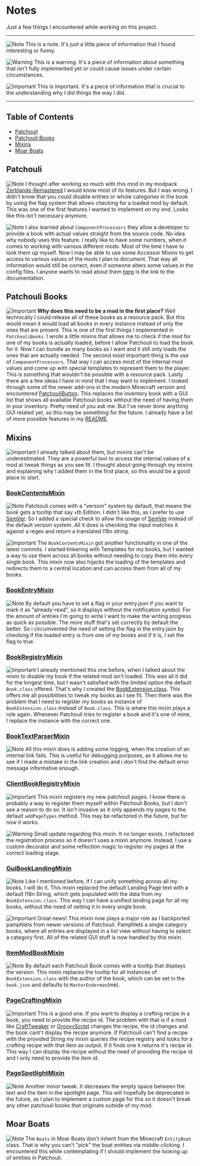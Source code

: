 # Notes

Just a few things I encountered while working on this project.

---

![Note](https://img.shields.io/badge/-Note-lightgrey) This is a note. It's just a little piece of information that I found interesting or funny.

![Warning](https://img.shields.io/badge/-Warning-red) This is a warning. It's a piece of information about something that isn't fully implemented yet or could cause issues under certain circumstances.

![Important](https://img.shields.io/badge/-Important-blue) This is important. It's a piece of information that is crucial to the understanding why I did things the way I did.

---

## Table of Contents

- [Patchouli](#patchouli)
- [Patchouli Books](#patchouli-books)
- [Mixins](#mixins)
- [Moar Boats](#moar-boats)

## Patchouli

![Note](https://img.shields.io/badge/-Note-lightgrey)
I thought after working so much with this mod in my modpack [Zerblands-Remastered](https://github.com/MasterEnderman/Zerblands-Remastered) I would know most of its features. But I was wrong. I didn't know that you could disable entries or whole categories in the book by using the flag system that allows checking for a loaded mod by default. This was one of the first features I wanted to implement on my end. Looks like this isn't necessary anymore.

![Note](https://img.shields.io/badge/-Note-lightgrey)
I also learned about `ComponentProcessors` they allow a developer to provide a book with actual values straight from the source code. No idea why nobody uses this feature. I really like to have some numbers, when it comes to working with various different mods. Most of the time I have to look them up myself. Now I may be able to use some Accessor Mixins to get access to various values of the mods I plan to document. That way all information would still be correct, even if someone alters some values in the config files. I anyone wants to read about them [here](https://vazkiimods.github.io/Patchouli/docs/patchouli-advanced/component-processors/) is the link to the documentation.

## Patchouli Books

![Important](https://img.shields.io/badge/-Important-blue)
**Why does this need to be a mod in the first place?** Well technically I could release all of these books as a resource pack. But this would mean it would load all books in every instance instead of only the ones that are present. This is one of the first things I implemented in `PatchouliBooks`. I wrote a little mixins that allows me to check if the mod for one of my books is actually loaded, before I allow Patchouli to load the book for it. Now I can bundle as many books as I want and it still only loads the ones that are actually needed. The second most important thing is the use of `ComponentProcessors`. That way I can access most of the internal mod values and come up with special templates to represent them to the player. This is something that wouldn't be possible with a resource pack. Lastly there are a few ideas I have in mind that I may want to implement. I looked through some of the newer add-ons in the modern Minecraft version and encountered [PatchouliButton](https://www.curseforge.com/minecraft/mc-mods/patchoulibutton). This replaces the inventory book with a GUI list that shows all available Patchouli books without the need of having them in your inventory. Pretty need of you ask me. But I've never done anything GUI related yet, so this may be something for the future. I already have a list of more possible features in my [README](README.md#possible-features).

## Mixins

![Important](https://img.shields.io/badge/-Important-blue)
I already talked about them, but mixins can't be underestimated. They are a powerful tool to access the internal values of a mod at tweak things as you see fit. I thought about going through my mixins and explaining why I added them in the first place, so this would be a good place to start.

### [BookContentsMixin](https://github.com/Ender-Development/PatchouliBooks/tree/master/src/main/java/io/enderdev/patchoulibooks/mixins/patchouli/BookContentsMixin.java)

![Note](https://img.shields.io/badge/-Note-lightgrey)
Patchouli comes with a "version" system by default, that means the book gets a tooltip that say `x`th Edition. I didn't like this, as I prefer to use [SemVer](https://semver.org). So I added a special check to allow the usage of [SemVer](https://semver.org) instead of the default version system. All it does is checking the input matches it against a regex and return a translated I18n string.

![Important](https://img.shields.io/badge/-Important-blue)
The `BookContentsMixin` got another functionality in one of the latest commits. I started tinkering with Templates for my books, but I wanted a way to use them across all books without needing to copy them into every single book. This mixin now also hijacks the loading of the templates and redirects them to a central location and can access them from all of my books.

### [BookEntryMixin](https://github.com/Ender-Development/PatchouliBooks/tree/master/src/main/java/io/enderdev/patchoulibooks/mixins/patchouli/BookEntryMixin.java)

![Note](https://img.shields.io/badge/-Note-lightgrey)
By default you have to set a flag in your entry.json if you want to mark it as "already-read", so it displays without the notification symbol. For the amount of entries I'm going to write I want to make the writing progress as quick as possible. The more stuff that's set correctly by default the better. So i circumvented the need of setting the flag in the entry.json by checking if the loaded entry is from one of my books and if it is, I set the flag to true.

### [BookRegistryMixin](https://github.com/Ender-Development/PatchouliBooks/tree/master/src/main/java/io/enderdev/patchoulibooks/mixins/patchouli/BookRegistryMixin.java)

![Important](https://img.shields.io/badge/-Important-blue)
I already mentioned this one before, when I talked about the mixin to disable my book if the related mod isn't loaded. This was all it did for the longest time, but I wasn't satisfied with the limited option the default `Book.class` offered. That's why I created the [BookExtension.class](https://github.com/Ender-Development/PatchouliBooks/tree/master/src/main/java/io/enderdev/patchoulibooks/extension/Bookextension.java). This offers me all possibilities to tweak my books as I see fit. Then there was the problem that I need to register my books as instance of `BookExtension.class` instead of `Book.class`. This is where this mixin plays a role again. Whenever Patchouli tries to register a book and it's one of mine, I replace the instance with the correct one.

### [BookTextParserMixin](https://github.com/Ender-Development/PatchouliBooks/tree/master/src/main/java/io/enderdev/patchoulibooks/mixins/patchouli/BookTextParserMixin.java)

![Note](https://img.shields.io/badge/-Note-lightgrey)
All this mixin does is adding some logging, when the creation of an internal link fails. This is useful for debugging purposes, as it allows me to see if I made a mistake in the link creation and i don't find the default error message informative enough.

### [ClientBookRegistryMixin](https://github.com/Ender-Development/PatchouliBooks/tree/master/src/main/java/io/enderdev/patchoulibooks/mixins/patchouli/ClientBookRegistryMixin.java)

![Important](https://img.shields.io/badge/-Important-blue)
This mixin registers my new patchouli pages. I know there is probably a way to register them myself within Patchouli Books, but I don't see a reason to do so. It isn't invasive as it only appends my pages to the default `addPageTypes` method. This may be refactored in the future, but for now it works.

![Warning](https://img.shields.io/badge/-Warning-red)
Small update regarding this mixin. It no longer exists. I refactored the registration process so it doesn't uses a mixin anymore. Instead, I use a custom decorator and some reflection magic to register my pages at the correct loading stage.

### [GuiBookLandingMixin](https://github.com/Ender-Development/PatchouliBooks/tree/master/src/main/java/io/enderdev/patchoulibooks/mixins/patchouli/GuiBookLandingMixin.java)

![Note](https://img.shields.io/badge/-Note-lightgrey)
Like I mentioned before, if I can unify something across all my books, I will do it. This mixin replaced the default Landing Page text with a default I18n String, which gets populated with the data from my `BookExtension.class`. This way I can have a unified landing page for all my books, without the need of setting it in every single book.

![Important](https://img.shields.io/badge/-Important-blue)
Great news! This mixin now plays a major role as I backported pamphlets from newer versions of Patchouli. Pamphlets a single category books, where all entries are displayed in a list view without having to select a category first. All of the related GUI stuff is now handled by this mixin.

### [ItemModBookMixin](https://github.com/Ender-Development/PatchouliBooks/tree/master/src/main/java/io/enderdev/patchoulibooks/mixins/patchouli/ItemModBookMixin.java)

![Note](https://img.shields.io/badge/-Note-lightgrey)
By default each Patchouli Book comes with a tooltip that displays the version. This mixin replaces the tooltip for all instances of `BookExtension.class` with the author of the book, which can be set in the `book.json` and defaults to `MasterEnderman`(me). 

### [PageCraftingMixin](https://github.com/Ender-Development/PatchouliBooks/tree/master/src/main/java/io/enderdev/patchoulibooks/mixins/patchouli/PageCraftingMixin.java)

![Important](https://img.shields.io/badge/-Important-blue)
This is a good one. If you want to display a crafting recipe in a book, you need to provide the recipe id. The problem with that is if a mod like [CraftTweaker](https://www.curseforge.com/minecraft/mc-mods/crafttweaker) or [GroovyScript](https://www.curseforge.com/minecraft/mc-mods/groovyscripts) changes the recipe, the id changes and the book cant't display the recipe anymore. If Patchouli can't find a recipe with the provided String my mixin queries the recipe registry and looks for a crafting recipe with that item as output. If it finds one it returns it's recipe id. This way I can display the recipe without the need of providing the recipe id and I only need to provide the item id.

### [PageSpotlightMixin](https://github.com/Ender-Development/PatchouliBooks/tree/master/src/main/java/io/enderdev/patchoulibooks/mixins/patchouli/PageSpotlightMixin.java)

![Note](https://img.shields.io/badge/-Note-lightgrey)
Another minor tweak. It decreases the empty space between the text and the item in the spotlight page. This will hopefully be deprecated in the future, as I plan to implement a custom page for this so it doesn't break any other patchouli books that originate outside of my mod.

## Moar Boats

![Note](https://img.shields.io/badge/-Note-lightgrey)
The `Boats` in Moar Boats don't inherit from the Minecraft `EntityBoat` class. That is why you can't "pick" the boat entities via middle-clicking. I encountered this while contemplating if I should implement the looking up of entities in Patchouli.

